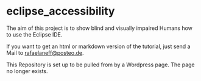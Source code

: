 # eclipse_accessibility

The aim of this project is to show blind and visually impaired Humans how to use the Eclipse IDE.

If you want to get an html or markdown version of the tutorial, just send a Mail to rafaelaneff@posteo.de. 

This Repository is set up to be pulled from by a Wordpress page. The page no longer exists.

